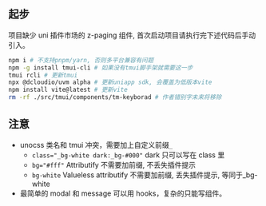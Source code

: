 ## 起步

项目缺少 uni 插件市场的 z-paging 组件, 首次启动项目请执行完下述代码后手动引入。

```sh
npm i # 不支持pnpm/yarn, 否则多平台兼容有问题
npm -g install tmui-cli # 如果没有tmui脚手架就需要这一步
tmui rcli # 更新tmui
npx @dcloudio/uvm alpha # 更新uniapp sdk, 会覆盖为低版本vite
npm install vite@latest # 更新vite
rm -rf ./src/tmui/components/tm-keyborad # 作者错别字未来将移除
```

## 注意

- unocss 类名和 tmui 冲突，需要加上自定义前缀`_`
  - `class="_bg-white dark:_bg-#000"` dark 只可以写在 class 里
  - `bg="#fff"` Attributify 不需要加前缀, 不丢失插件提示
  - `bg-white` Valueless attributify 不需要加前缀, 丢失插件提示, 等同于\_bg-white
- 最简单的 modal 和 message 可以用 hooks，复杂的只能写组件。
